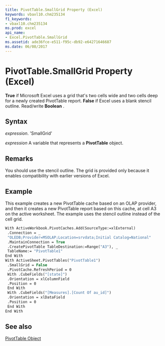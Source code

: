 ```yaml
---
title: PivotTable.SmallGrid Property (Excel)
keywords: vbaxl10.chm235134
f1_keywords:
- vbaxl10.chm235134
ms.prod: excel
api_name:
- Excel.PivotTable.SmallGrid
ms.assetid: ade36fce-e511-f95c-db92-e64271646687
ms.date: 06/08/2017
---
```



# PivotTable.SmallGrid Property (Excel)

 **True** if Microsoft Excel uses a grid that's two cells wide and two cells deep for a newly created PivotTable report. **False** if Excel uses a blank stencil outline. Read/write **Boolean** .


## Syntax

 _expression_. 'SmallGrid'

 _expression_ A variable that represents a **PivotTable** object.


## Remarks

You should use the stencil outline. The grid is provided only because it enables compatibility with earlier versions of Excel.


## Example

This example creates a new PivotTable cache based on an OLAP provider, and then it creates a new PivotTable report based on this cache, at cell A3 on the active worksheet. The example uses the stencil outline instead of the cell grid.


```vb
With ActiveWorkbook.PivotCaches.Add(SourceType:=xlExternal) 
 .Connection = _ 
 "OLEDB;Provider=MSOLAP;Location=srvdata;Initial Catalog=National" 
 .MaintainConnection = True 
 .CreatePivotTable TableDestination:=Range("A3"), _ 
 TableName:= "PivotTable1" 
End With 
With ActiveSheet.PivotTables("PivotTable1") 
 .SmallGrid = False 
 .PivotCache.RefreshPeriod = 0 
 With .CubeFields("[state]") 
 .Orientation = xlColumnField 
 .Position = 0 
 End With 
 With .CubeFields("[Measures].[Count Of au_id]") 
 .Orientation = xlDataField 
 .Position = 0 
 End With 
End With
```


## See also


[PivotTable Object](Excel.PivotTable.md)

